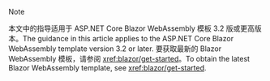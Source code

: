 > [!NOTE]
> <span data-ttu-id="4bce3-101">本文中的指导适用于 ASP.NET Core Blazor WebAssembly 模板 3.2 版或更高版本。</span><span class="sxs-lookup"><span data-stu-id="4bce3-101">The guidance in this article applies to the ASP.NET Core Blazor WebAssembly template version 3.2 or later.</span></span> <span data-ttu-id="4bce3-102">要获取最新的 Blazor WebAssembly 模板，请参阅 <xref:blazor/get-started>。</span><span class="sxs-lookup"><span data-stu-id="4bce3-102">To obtain the latest Blazor WebAssembly template, see <xref:blazor/get-started>.</span></span>
